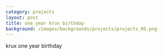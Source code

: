 ```yaml
---
category: projects
layout: post
title: one year krux birthday
background: /images/backgrounds/projects/projects_05.png
---
```

krux one year birthday